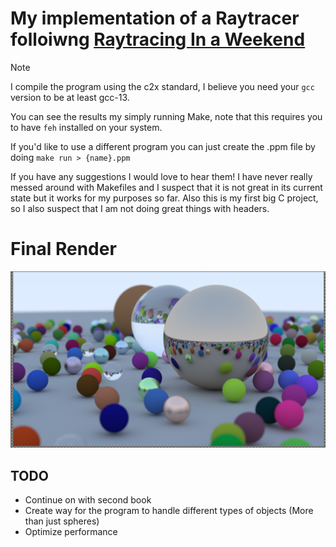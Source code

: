 # My implementation of a Raytracer folloiwng [Raytracing In a Weekend](https://raytracing.github.io/books/RayTracingInOneWeekend.html)

> [!NOTE]
> I compile the program using the c2x standard, I believe you need your `gcc` version to be at least gcc-13.

You can see the results my simply running Make, note that this requires you to have `feh` installed on your system.

If you'd like to use a different program you can just create the .ppm file by doing `make run > {name}.ppm`

If you have any suggestions I would love to hear them! I have never really messed around with Makefiles and I suspect that it is not great in its current state but it works for my purposes so far. Also this is my first big C project, so I also suspect that I am not doing great things with headers.

# Final Render

![Final Render](./final_render.png)

## TODO

- Continue on with second book
- Create way for the program to handle different types of objects (More than just spheres)
- Optimize performance
